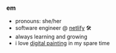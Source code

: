 ### em

- pronouns: she/her 
- software engineer @ [netlify](https://www.netlify.com/) 🛠
- always learning and growing 
- i love [digital painting](https://www.instagram.com/mlyzhng) in my spare time 
